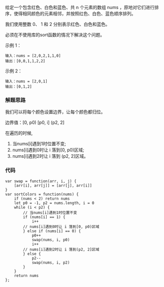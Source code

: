 给定一个包含红色、白色和蓝色、共 n 个元素的数组 nums ，原地对它们进行排序，使得相同颜色的元素相邻，并按照红色、白色、蓝色顺序排列。

我们使用整数 0、 1 和 2 分别表示红色、白色和蓝色。

必须在不使用库的sort函数的情况下解决这个问题。

示例 1：
```
输入：nums = [2,0,2,1,1,0]
输出：[0,0,1,1,2,2]
```
示例 2：
```
输入：nums = [2,0,1]
输出：[0,1,2]
```
### 解题思路
我们可以将每个颜色设置边界，让每个颜色都归位。

边界值：[0, p0) [p0, i] (p2, 2]

在遍历的时候,
1. 当nums[i]遇到1时位置不变;
2. nums[i]遇到0时让 i 落到[0, p0)区域;
3. nums[i]遇到2时让 i 落到 (p2, 2]区域。

### 代码
```
var swap = function(arr, i, j) {
    [arr[i], arr[j]] = [arr[j], arr[i]]
}
var sortColors = function(nums) {
    if (nums < 2) return nums
    let p0 = -1, p2 = nums.length, i = 0
    while (i < p2) {
        // 当nums[i]遇到1时位置不变
        if (nums[i] == 1) {
            i++
        // nums[i]遇到0时让 i 落到[0, p0)区域
        } else if (nums[i] == 0) {
            p0++
            swap(nums, i, p0)
            i++
        // nums[i]遇到2时让 i 落到(p2, 2]区域
        } else {
            p2--
            swap(nums, i, p2)
        }
    }
    return nums
};
```